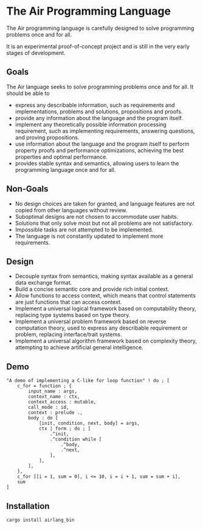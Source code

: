 # The Air Programming Language

The Air programming language is carefully designed to solve programming problems once and for all.

It is an experimental proof-of-concept project and is still in the very early stages of development.

## Goals

The Air language seeks to solve programming problems once and for all. It should be able to

- express any describable information, such as requirements and implementations, problems and solutions, propositions and proofs.
- provide any information about the language and the program itself.
- implement any theoretically possible information processing requirement, such as implementing requirements, answering questions, and proving propositions.
- use information about the language and the program itself to perform property proofs and performance optimizations, achieving the best properties and optimal performance.
- provides stable syntax and semantics, allowing users to learn the programming language once and for all.

## Non-Goals

- No design choices are taken for granted, and language features are not copied from other languages without review.
- Suboptimal designs are not chosen to accommodate user habits.
- Solutions that only solve most but not all problems are not satisfactory.
- Impossible tasks are not attempted to be implemented.
- The language is not constantly updated to implement more requirements.

## Design

- Decouple syntax from semantics, making syntax available as a general data exchange format.
- Build a concise semantic core and provide rich initial context.
- Allow functions to access context, which means that control statements are just functions that can access context.
- Implement a universal logical framework based on computability theory, replacing type systems based on type theory.
- Implement a universal problem framework based on reverse computation theory, used to express any describable requirement or problem, replacing interface/trait systems.
- Implement a universal algorithm framework based on complexity theory, attempting to achieve artificial general intelligence.

## Demo

```Air
"A demo of implementing a C-like for loop function" ! do ; [
    c_for = function ; {
        input_name : args,
        context_name : ctx,
        context_access : mutable,
        call_mode : id,
        context : prelude .,
        body : do [
            [init, condition, next, body] = args,
            ctx | form ; do ; [
                .^init,
                .^condition while [
                    .^body,
                    .^next,
                ],
            ],
        ],
    },
    c_for [[i = 1, sum = 0], i <= 10, i = i + 1, sum = sum + i],
    sum
]
```

## Installation

```bash
cargo install airlang_bin
```
